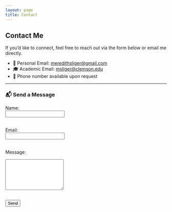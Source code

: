 ```yaml
---
layout: page
title: Contact
---
```


## Contact Me

If you’d like to connect, feel free to reach out via the form below or email me directly.

- 📧 Personal Email: [meredithsliger@gmail.com](mailto:meredithsliger@gmail.com)  
- 🎓 Academic Email: [msliger@clemson.edu](mailto:msliger@clemson.edu)  
- 📱 Phone number available upon request

---

### 📬 Send a Message

<form action="https://formsubmit.co/meredithsliger@gmail.com" method="POST">
  <label for="name">Name:</label><br>
  <input type="text" id="name" name="name" required><br><br>

  <label for="email">Email:</label><br>
  <input type="email" id="email" name="email" required><br><br>

  <label for="message">Message:</label><br>
  <textarea id="message" name="message" rows="6" required></textarea><br><br>

  <!-- optional honeypot to prevent spam -->
  <input type="text" name="_honey" style="display:none">

  <!-- disable captcha -->
  <input type="hidden" name="_captcha" value="false">

  <!-- redirect after submit -->
  <input type="hidden" name="_next" value="https://meredithsliger.github.io/thank-you.html">

  <button type="submit">Send</button>
</form>
